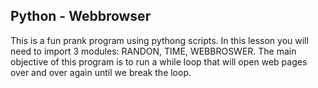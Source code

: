 Python - Webbrowser
-------------------

This is a fun prank program using pythong scripts. In this lesson you will need to import 3 modules: RANDON, TIME, WEBBROSWER.
The main objective of this program is to run a while loop that will open web pages over and over again until we break the loop.


